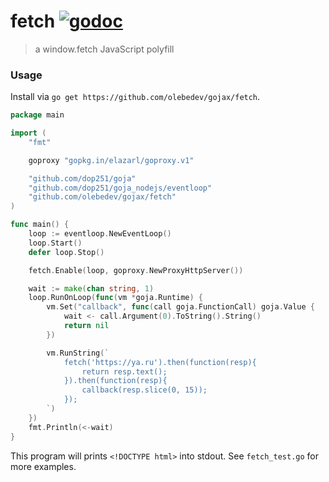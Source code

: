 # fetch [![godoc](http://img.shields.io/badge/godoc-reference-blue.svg?style=flat)](https://godoc.org/github.com/olebedev/gojax/fetch)

> a window.fetch JavaScript polyfill

### Usage

Install via `go get https://github.com/olebedev/gojax/fetch`.

```go
package main

import (
	"fmt"

	goproxy "gopkg.in/elazarl/goproxy.v1"

	"github.com/dop251/goja"
	"github.com/dop251/goja_nodejs/eventloop"
	"github.com/olebedev/gojax/fetch"
)

func main() {
	loop := eventloop.NewEventLoop()
	loop.Start()
	defer loop.Stop()

	fetch.Enable(loop, goproxy.NewProxyHttpServer())

	wait := make(chan string, 1)
	loop.RunOnLoop(func(vm *goja.Runtime) {
		vm.Set("callback", func(call goja.FunctionCall) goja.Value {
			wait <- call.Argument(0).ToString().String()
			return nil
		})

		vm.RunString(`
			fetch('https://ya.ru').then(function(resp){
				return resp.text();
			}).then(function(resp){
				callback(resp.slice(0, 15));
			});
		`)
	})
	fmt.Println(<-wait)
}
```

This program will prints `<!DOCTYPE html>` into stdout. See `fetch_test.go` for more examples.

